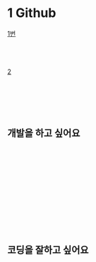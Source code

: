 # 1 Github

[1번](#개발을-하고-싶어요)
<br>
<br><br><br>
<br>
[2](#코딩을-잘하고-싶어요)
<br>
<br>
<br>
<br><br>
<br>

## 개발을 하고 싶어요
<br>
<br><br><br>
<br>
<br>
<br>
<br>
<br><br>
<br>

## 코딩을 잘하고 싶어요
